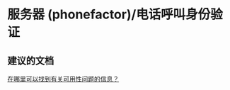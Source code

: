 <properties
    pageTitle="server (phonefactor)/phone call authentication"
    description="服务器 (phonefactor)/电话呼叫身份验证"
    service="microsoft.multifactorauthentication"
    resource=""
    authors="aashu"
    displayOrder=""
    selfHelpType="generic"
    supportTopicIds="32336330"
    resourceTags=""
    productPesIds="14947"
    cloudEnvironments="public"
/>


# 服务器 (phonefactor)/电话呼叫身份验证


## **建议的文档**
[在哪里可以找到有关可用性问题的信息？](https://azure.microsoft.com/documentation/articles/multi-factor-authentication-faq/#usability)



<!--HONumber=Jul16_HO4-->


